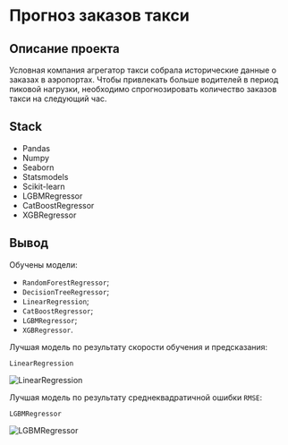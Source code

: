 # Прогноз заказов такси

## Описание проекта
Условная компания агрегатор такси собрала исторические данные о заказах в аэропортах. Чтобы привлекать больше водителей в период пиковой нагрузки, необходимо спрогнозировать количество заказов такси на следующий час.


## Stack
- Pandas
- Numpy
- Seaborn
- Statsmodels
- Scikit-learn 
- LGBMRegressor
- CatBoostRegressor
- XGBRegressor


## Вывод

Обучены модели:
- `RandomForestRegressor`;
- `DecisionTreeRegressor`;
- `LinearRegression`;
- `CatBoostRegressor`;
- `LGBMRegressor`;
- `XGBRegressor`.

Лучшая модель по результату скорости обучения и предсказания:

`LinearRegression`

![LinearRegression](https://user-images.githubusercontent.com/94479037/172681299-1b3ad76e-3dc0-421d-8a98-65216ef807e5.png)

Лучшая модель по результату среднеквадратичной ошибки `RMSE`:

`LGBMRegressor`

![LGBMRegressor](https://user-images.githubusercontent.com/94479037/172681410-b0ef7f0a-afa2-4186-b84b-603ac9b78bd8.png)

